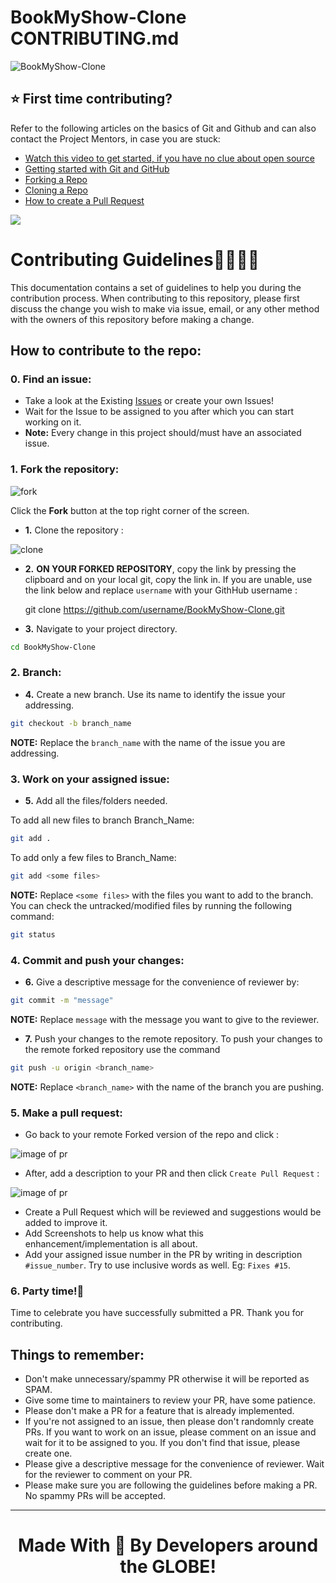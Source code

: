 # BookMyShow-Clone CONTRIBUTING.md
   ![BookMyShow-Clone](https://github.com/HackrackClub/BookMyShow-Clone/blob/ae04d2a9517a6c897f9a94efd6d2d16817bcb8aa/public/favicon.png)


## ⭐ First time contributing?

Refer to the following articles on the basics of Git and Github and can also contact the Project Mentors, in case you are stuck:

* [Watch this video to get started, if you have no clue about open source](https://youtu.be/SL5KKdmvJ1U)
* [Getting started with Git and GitHub](https://docs.github.com/en/free-pro-team@latest/github/getting-started-with-github)
* [Forking a Repo](https://help.github.com/en/github/getting-started-with-github/fork-a-repo)
* [Cloning a Repo](https://help.github.com/en/desktop/contributing-to-projects/creating-a-pull-request)
* [How to create a Pull Request](https://opensource.com/article/19/7/create-pull-request-github)

<img src="https://camo.githubusercontent.com/71995d6b0e620a9ef1ded00a04498241c69dd1bf/68747470733a2f2f6769746875622d696d616765732e73332e616d617a6f6e6177732e636f6d2f736b697463682f6973737565732d32303132303931332d3136323533392e6a7067"></img>


# Contributing Guidelines👩‍💻👨‍💻

This documentation contains a set of guidelines to help you during the contribution process.
When contributing to this repository, please first discuss the change you wish to make via issue, email, or any other method with the owners of this repository before making a change.

## How to contribute to the repo:

### 0. Find an issue:

- Take a look at the Existing [Issues](https://github.com/HackrackClub/BookMyShow-Clone/issues) or create your own Issues!
- Wait for the Issue to be assigned to you after which you can start working on it.
- **Note:** Every change in this project should/must have an associated issue.


### 1. Fork the repository:

![fork](https://user-images.githubusercontent.com/86161191/135710017-b69ed8b7-5ffe-40fe-ba6b-abec6232bbfb.png)

 Click the **Fork** button at the top right corner of the screen.

- **1.** Clone the repository :

![clone](https://user-images.githubusercontent.com/86161191/135710028-2fa5822e-d190-412a-a860-19cd8c03aa6f.png)

- **2.** **ON YOUR FORKED REPOSITORY**, copy the link by pressing the clipboard and on your local git, copy the link in. If you are unable, use the link below and replace `username` with your GithHub username :

     git clone https://github.com/username/BookMyShow-Clone.git

- **3.** Navigate to your project directory.

```bash
cd BookMyShow-Clone
```


### 2. Branch:

- **4.** Create a new branch. Use its name to identify the issue your addressing.

```bash
git checkout -b branch_name
```
**NOTE:** Replace the `branch_name` with the name of the issue you are addressing.

### 3. Work on your assigned issue:

- **5.** Add all the files/folders needed.

To add all new files to branch Branch_Name:

```bash  
git add .  
```
To add only a few files to Branch_Name:

```bash
git add <some files>
```
**NOTE:** Replace `<some files>` with the files you want to add to the branch. You can check the untracked/modified files by running the following command:

```bash
git status
```

### 4. Commit and push your changes: 

- **6.** Give a descriptive message for the convenience of reviewer by:

```bash
git commit -m "message"  
``` 
**NOTE:** Replace `message` with the message you want to give to the reviewer.

- **7.** Push your changes to the remote repository.
To push your changes to the remote forked repository use the command

```bash
git push -u origin <branch_name>
```
**NOTE:** Replace `<branch_name>` with the name of the branch you are pushing.


### 5. Make a pull request:

- Go back to your remote Forked version of the repo and click : 

![image of pr](https://user-images.githubusercontent.com/70807684/126149695-9e302772-f52a-46a0-a8d4-e08a3e61d006.png)

- After, add a description to your PR and then click `Create Pull Request` :

![image of pr](https://user-images.githubusercontent.com/70807684/126149967-1c1f4c7e-432d-41d0-9ef6-0f75281743f4.png)

- Create a Pull Request which will be reviewed and suggestions would be added to improve it.
- Add Screenshots to help us know what this enhancement/implementation is all about.
- Add your assigned issue number in the PR by writing in description `#issue_number`. Try to use inclusive words as well. Eg: `Fixes #15`.

### 6. Party time!🎉
Time to celebrate you have successfully submitted a PR. Thank you for contributing.

## Things to remember:
 * Don't make unnecessary/spammy PR otherwise it will be reported as SPAM.
 * Give some time to maintainers to review your PR, have some patience.
 * Please don't make a PR for a feature that is already implemented.
 * If you're not assigned to an issue, then please don't randomnly create PRs. If you want to work on an issue, please comment on an issue and wait for it to be assigned to you. If you don't find that issue, please create one.
 * Please give a descriptive message for the convenience of reviewer. Wait for the reviewer to comment on your PR.
 * Please make sure you are following the guidelines before making a PR. No spammy PRs will be accepted.

<hr>
<h1 align="center">Made With 💖 By Developers around the GLOBE!</h1>
